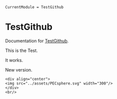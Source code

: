 ```@meta
CurrentModule = TestGithub
```

# TestGithub

Documentation for [TestGithub](https://github.com/HoBeZwe/TestGithub.jl).

This is the Test. 

It works.

New version.

```@raw html
<div align="center">
<img src="../assets/PECsphere.svg" width="300"/>
</div>
<br/>
```